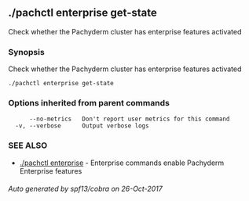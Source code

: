 ## ./pachctl enterprise get-state

Check whether the Pachyderm cluster has enterprise features activated

### Synopsis


Check whether the Pachyderm cluster has enterprise features activated

```
./pachctl enterprise get-state
```

### Options inherited from parent commands

```
      --no-metrics   Don't report user metrics for this command
  -v, --verbose      Output verbose logs
```

### SEE ALSO
* [./pachctl enterprise](./pachctl_enterprise.md)	 - Enterprise commands enable Pachyderm Enterprise features

###### Auto generated by spf13/cobra on 26-Oct-2017
